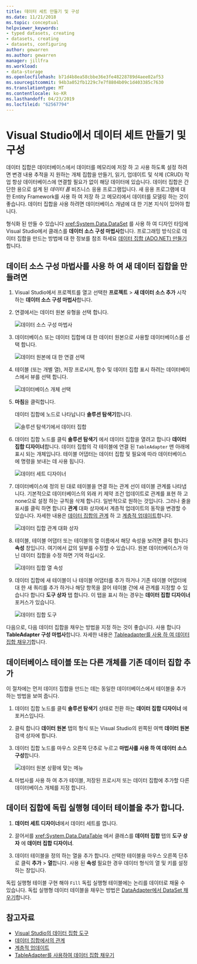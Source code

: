 ```yaml
---
title: 데이터 세트 만들기 및 구성
ms.date: 11/21/2018
ms.topic: conceptual
helpviewer_keywords:
- typed datasets, creating
- datasets, creating
- datasets, configuring
author: gewarren
ms.author: gewarren
manager: jillfra
ms.workload:
- data-storage
ms.openlocfilehash: b71d4b8ea58cbbe36e3fe48228789d4aee02af53
ms.sourcegitcommit: 94b3a052fb1229c7e7f8804b09c1d403385c7630
ms.translationtype: MT
ms.contentlocale: ko-KR
ms.lasthandoff: 04/23/2019
ms.locfileid: "62567794"
---
```

# <a name="create-and-configure-datasets-in-visual-studio"></a>Visual Studio에서 데이터 세트 만들기 및 구성

데이터 집합은 데이터베이스에서 데이터를 메모리에 저장 하 고 사용 하도록 설정 하려면 변경 내용 추적을 지 원하는 개체 집합을 만들기, 읽기, 업데이트 및 삭제 (CRUD) 작업 항상 데이터베이스에 연결할 필요가 없이 해당 데이터에 있습니다. 데이터 집합은 간단한 용으로 설계 된 *데이터 폼* 비즈니스 응용 프로그램입니다. 새 응용 프로그램에 대 한 Entity Framework를 사용 하 여 저장 하 고 메모리에서 데이터를 모델링 하는 것이 좋습니다. 데이터 집합을 사용 하려면 데이터베이스 개념에 대 한 기본 지식이 있어야 합니다.

형식화 된 만들 수 있습니다 <xref:System.Data.DataSet> 를 사용 하 여 디자인 타임에 Visual Studio에서 클래스를 **데이터 소스 구성 마법사**합니다. 프로그래밍 방식으로 데이터 집합을 만드는 방법에 대 한 정보를 참조 하세요 [데이터 집합 (ADO.NET) 만들기](/dotnet/framework/data/adonet/dataset-datatable-dataview/creating-a-dataset)합니다.

## <a name="create-a-new-dataset-by-using-the-data-source-configuration-wizard"></a>데이터 소스 구성 마법사를 사용 하 여 새 데이터 집합을 만들려면

1. Visual Studio에서 프로젝트를 열고 선택한 **프로젝트** > **새 데이터 소스 추가** 시작 하는 **데이터 소스 구성 마법사**합니다.

2. 연결에서는 데이터 원본 유형을 선택 합니다.

     ![데이터 소스 구성 마법사](../data-tools/media/data-source-configuration-wizard.png)

3. 데이터베이스 또는 데이터 집합에 대 한 데이터 원본으로 사용할 데이터베이스를 선택 합니다.

     ![데이터 원본에 대 한 연결 선택](../data-tools/media/data-source-choose-a-connection.png)

4. 테이블 (또는 개별 열), 저장 프로시저, 함수 및 데이터 집합 표시 하려는 데이터베이스에서 뷰를 선택 합니다.

     ![데이터베이스 개체 선택](../data-tools/media/raddata-chose-objects.png)

5. **마침**을 클릭합니다.

   데이터 집합에 노드로 나타납니다 **솔루션 탐색기**합니다.

   ![솔루션 탐색기에서 데이터 집합](../data-tools/media/dataset-in-solution-explorer.png)

6. 데이터 집합 노드를 클릭 **솔루션 탐색기** 에서 데이터 집합을 열려고 합니다 **데이터 집합 디자이너**합니다. 데이터 집합의 각 테이블에 연결 된 `TableAdapter` 맨 아래에 표시 되는 개체입니다. 테이블 어댑터는 데이터 집합 및 필요에 따라 데이터베이스에 명령을 보내는 데 사용 됩니다.

   ![데이터 세트 디자이너](../data-tools/media/dataset-designer.png)

7. 데이터베이스에 정의 된 대로 테이블을 연결 하는 관계 선이 테이블 관계를 나타냅니다. 기본적으로 데이터베이스의 외래 키 제약 조건 업데이트로 관계를 표현 하 고 none으로 설정 하는 규칙을 삭제 합니다. 일반적으로 원하는 것입니다. 그러나 줄을 표시를 클릭 하면 합니다 **관계** 대화 상자에서 계층적 업데이트의 동작을 변경할 수 있습니다. 자세한 내용은 [데이터 집합의 관계](../data-tools/relationships-in-datasets.md) 하 고 [계층적 업데이트](../data-tools/hierarchical-update.md)합니다.

     ![데이터 집합 관계 대화 상자](../data-tools/media/raddata-relation-dialog.png)

8. 테이블, 테이블 어댑터 또는 테이블의 열 이름에서 해당 속성을 보려면 클릭 합니다 **속성** 창입니다. 여기에서 값의 일부를 수정할 수 있습니다. 원본 데이터베이스가 아닌 데이터 집합을 수정 하면 기억 하십시오.

     ![데이터 집합 열 속성](../data-tools/media/dataset-column-properties.png)

9. 데이터 집합에 새 테이블이 나 테이블 어댑터를 추가 하거나 기존 테이블 어댑터에 대 한 새 쿼리를 추가 하거나 해당 항목을 끌어 테이블 간에 새 관계를 지정할 수 있습니다 합니다 **도구 상자** 탭 합니다. 이 탭을 표시 하는 경우는 **데이터 집합 디자이너** 포커스가 있습니다.

     ![데이터 집합 도구](../data-tools/media/raddata-dataset-toolbox.png)

다음으로, 다음 데이터 집합을 채우는 방법을 지정 하는 것이 좋습니다. 사용 합니다 **TableAdapter 구성 마법사**합니다. 자세한 내용은 [Tableadapter를 사용 하 여 데이터 집합 채우기](../data-tools/fill-datasets-by-using-tableadapters.md)합니다.

## <a name="add-a-database-table-or-other-object-to-an-existing-dataset"></a>데이터베이스 테이블 또는 다른 개체를 기존 데이터 집합 추가

이 절차에는 먼저 데이터 집합을 만드는 데는 동일한 데이터베이스에서 테이블을 추가 하는 방법을 보여 줍니다.

1. 데이터 집합 노드를 클릭 **솔루션 탐색기** 상태로 전환 하는 **데이터 집합 디자이너** 에 포커스입니다.

2. 클릭 합니다 **데이터 원본** 탭의 형식 또는 Visual Studio의 왼쪽된 여백 **데이터 원본** 검색 상자에 합니다.

3. 데이터 집합 노드를 마우스 오른쪽 단추로 누르고 **마법사를 사용 하 여 데이터 소스 구성**합니다.

     ![데이터 원본 상황에 맞는 메뉴](../data-tools/media/data-source-context-menu.png)

4. 마법사를 사용 하 여 추가 테이블, 저장된 프로시저 또는 데이터 집합에 추가할 다른 데이터베이스 개체를 지정 합니다.

## <a name="add-a-stand-alone-data-table-to-a-dataset"></a>데이터 집합에 독립 실행형 데이터 테이블을 추가 합니다.

1. **데이터 세트 디자이너**에서 데이터 세트를 엽니다.

2. 끌어서를 <xref:System.Data.DataTable> 에서 클래스를 **데이터 집합** 탭의 **도구 상자** 에 **데이터 집합 디자이너**.

3. 데이터 테이블을 정의 하는 열을 추가 합니다. 선택한 테이블을 마우스 오른쪽 단추로 클릭 **추가** > **열**합니다. 사용 된 **속성** 필요한 경우 데이터 형식의 열 및 키를 설정 하는 창입니다.

독립 실행형 테이블 구현 해야 `Fill` 독립 실행형 테이블에는 논리를 데이터로 채울 수 있습니다. 독립 실행형 데이터 테이블을 채우는 방법은 [DataAdapter에서 DataSet 채우기](/dotnet/framework/data/adonet/populating-a-dataset-from-a-dataadapter)합니다.

## <a name="see-also"></a>참고자료

- [Visual Studio의 데이터 집합 도구](../data-tools/dataset-tools-in-visual-studio.md)
- [데이터 집합에서의 관계](../data-tools/relationships-in-datasets.md)
- [계층적 업데이트](../data-tools/hierarchical-update.md)
- [TableAdapter를 사용하여 데이터 집합 채우기](../data-tools/fill-datasets-by-using-tableadapters.md)